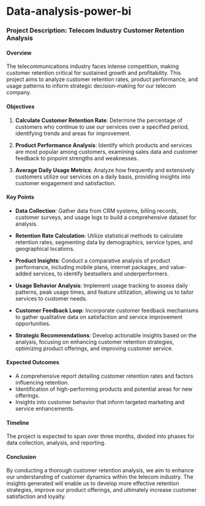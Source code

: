 # Data-analysis-power-bi

### Project Description: Telecom Industry Customer Retention Analysis

#### Overview
The telecommunications industry faces intense competition, making customer retention critical for sustained growth and profitability. This project aims to analyze customer retention rates, product performance, and usage patterns to inform strategic decision-making for our telecom company. 

#### Objectives
1. **Calculate Customer Retention Rate**: Determine the percentage of customers who continue to use our services over a specified period, identifying trends and areas for improvement.
  
2. **Product Performance Analysis**: Identify which products and services are most popular among customers, examining sales data and customer feedback to pinpoint strengths and weaknesses.

3. **Average Daily Usage Metrics**: Analyze how frequently and extensively customers utilize our services on a daily basis, providing insights into customer engagement and satisfaction.

#### Key Points
- **Data Collection**: Gather data from CRM systems, billing records, customer surveys, and usage logs to build a comprehensive dataset for analysis.
  
- **Retention Rate Calculation**: Utilize statistical methods to calculate retention rates, segmenting data by demographics, service types, and geographical locations.

- **Product Insights**: Conduct a comparative analysis of product performance, including mobile plans, internet packages, and value-added services, to identify bestsellers and underperformers.

- **Usage Behavior Analysis**: Implement usage tracking to assess daily patterns, peak usage times, and feature utilization, allowing us to tailor services to customer needs.

- **Customer Feedback Loop**: Incorporate customer feedback mechanisms to gather qualitative data on satisfaction and service improvement opportunities.

- **Strategic Recommendations**: Develop actionable insights based on the analysis, focusing on enhancing customer retention strategies, optimizing product offerings, and improving customer service.

#### Expected Outcomes
- A comprehensive report detailing customer retention rates and factors influencing retention.
- Identification of high-performing products and potential areas for new offerings.
- Insights into customer behavior that inform targeted marketing and service enhancements.

#### Timeline
The project is expected to span over three months, divided into phases for data collection, analysis, and reporting.

#### Conclusion
By conducting a thorough customer retention analysis, we aim to enhance our understanding of customer dynamics within the telecom industry. The insights generated will enable us to develop more effective retention strategies, improve our product offerings, and ultimately increase customer satisfaction and loyalty.
